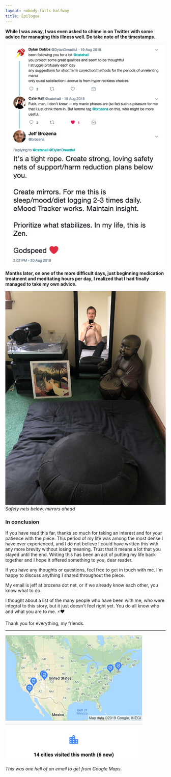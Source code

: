```yaml
---
layout: nobody-falls-halfway
title: Epilogue
---
```


**While I was away, I was even asked to chime in on Twitter with some advice for managing this illness well. Do take note of the timestamps.**

![Cushions and mirrors, pt. 1](/assets/twitter.png)

**Months later, on one of the more difficult days, just beginning medication treatment and meditating hours per day, I realized that I had finally managed to take my own advice.**

![Cushions and mirrors, pt 2](/assets/cushion.png)
_Safety nets below, mirrors ahead_

### In conclusion

If you have read this far, thanks so much for taking an interest and for your patience with the piece. This period of my life was among the most dense I have ever experienced, and I do not believe I could have written this with any more brevity without losing meaning. Trust that it means a lot that you stayed until the end. Writing this has been an act of putting my life back together and I hope it offered something to you, dear reader.

If you have any thoughts or questions, feel free to get in touch with me. I'm happy to discuss anything I shared throughout the piece.

My email is jeff at brozena dot net, or if we already know each other, you know what to do.

I thought about a list of the many people who have been with me, who were integral to this story, but it just doesn't feel right yet. You do all know who and what you are to me. ⚡❤️

Thank you for everything, my friends.

---

![Google Maps Timeline](/assets/timeline.png)

_This was one hell of an email to get from Google Maps._